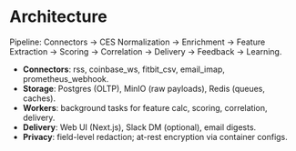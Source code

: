 # Architecture

Pipeline: Connectors → CES Normalization → Enrichment → Feature Extraction → Scoring → Correlation → Delivery → Feedback → Learning.

- **Connectors**: rss, coinbase_ws, fitbit_csv, email_imap, prometheus_webhook.
- **Storage**: Postgres (OLTP), MinIO (raw payloads), Redis (queues, caches).
- **Workers**: background tasks for feature calc, scoring, correlation, delivery.
- **Delivery**: Web UI (Next.js), Slack DM (optional), email digests.
- **Privacy**: field-level redaction; at-rest encryption via container configs.

